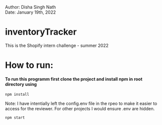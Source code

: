 Author: Disha Singh Nath
<br/>
Date: January 19th, 2022

# inventoryTracker
This is the Shopify intern challenge - summer 2022


# How to run:

#### To run this programm first clone the project and install npm in root directory using
```
npm install
```

Note: I have intentially left the config.env file in the rpeo to make it easier to access for the reviewer. For other projects I would ensure .env are hidden.

```
npm start
```
